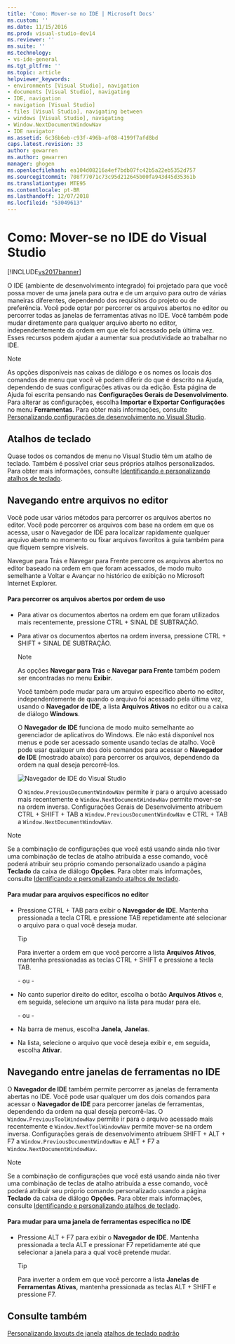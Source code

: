 ```yaml
---
title: 'Como: Mover-se no IDE | Microsoft Docs'
ms.custom: ''
ms.date: 11/15/2016
ms.prod: visual-studio-dev14
ms.reviewer: ''
ms.suite: ''
ms.technology:
- vs-ide-general
ms.tgt_pltfrm: ''
ms.topic: article
helpviewer_keywords:
- environments [Visual Studio], navigation
- documents [Visual Studio], navigating
- IDE, navigation
- navigation [Visual Studio]
- files [Visual Studio], navigating between
- windows [Visual Studio], navigating
- Window.NextDocumentWindowNav
- IDE navigator
ms.assetid: 6c36b6eb-c93f-496b-af08-4199f7afd8bd
caps.latest.revision: 33
author: gewarren
ms.author: gewarren
manager: ghogen
ms.openlocfilehash: ea104d08216a4ef7bdb07fc42b5a22eb5352d757
ms.sourcegitcommit: 708f77071c73c95d212645b00fa943d45d35361b
ms.translationtype: MTE95
ms.contentlocale: pt-BR
ms.lasthandoff: 12/07/2018
ms.locfileid: "53049613"
---
```

# <a name="how-to-move-around-in-the-visual-studio-ide"></a>Como: Mover-se no IDE do Visual Studio
[!INCLUDE[vs2017banner](../includes/vs2017banner.md)]

O IDE (ambiente de desenvolvimento integrado) foi projetado para que você possa mover de uma janela para outra e de um arquivo para outro de várias maneiras diferentes, dependendo dos requisitos do projeto ou de preferência. Você pode optar por percorrer os arquivos abertos no editor ou percorrer todas as janelas de ferramentas ativas no IDE. Você também pode mudar diretamente para qualquer arquivo aberto no editor, independentemente da ordem em que ele foi acessado pela última vez. Esses recursos podem ajudar a aumentar sua produtividade ao trabalhar no IDE.

> [!NOTE]
>  As opções disponíveis nas caixas de diálogo e os nomes os locais dos comandos de menu que você vê podem diferir do que é descrito na Ajuda, dependendo de suas configurações ativas ou da edição. Esta página de Ajuda foi escrita pensando nas **Configurações Gerais de Desenvolvimento**. Para alterar as configurações, escolha **Importar e Exportar Configurações** no menu **Ferramentas**. Para obter mais informações, consulte [Personalizando configurações de desenvolvimento no Visual Studio](http://msdn.microsoft.com/en-us/22c4debb-4e31-47a8-8f19-16f328d7dcd3).

## <a name="keyboard-shortcuts"></a>Atalhos de teclado
 Quase todos os comandos de menu no Visual Studio têm um atalho de teclado. Também é possível criar seus próprios atalhos personalizados. Para obter mais informações, consulte [Identificando e personalizando atalhos de teclado](../ide/identifying-and-customizing-keyboard-shortcuts-in-visual-studio.md).

## <a name="navigating-among-files-in-the-editor"></a>Navegando entre arquivos no editor
 Você pode usar vários métodos para percorrer os arquivos abertos no editor. Você pode percorrer os arquivos com base na ordem em que os acessa, usar o Navegador de IDE para localizar rapidamente qualquer arquivo aberto no momento ou fixar arquivos favoritos à guia também para que fiquem sempre visíveis.

 Navegue para Trás e Navegar para Frente percorre os arquivos abertos no editor baseado na ordem em que foram acessados, de modo muito semelhante a Voltar e Avançar no histórico de exibição no Microsoft Internet Explorer.

#### <a name="to-move-through-open-files-in-order-of-use"></a>Para percorrer os arquivos abertos por ordem de uso

- Para ativar os documentos abertos na ordem em que foram utilizados mais recentemente, pressione CTRL + SINAL DE SUBTRAÇÃO.

- Para ativar os documentos abertos na ordem inversa, pressione CTRL + SHIFT + SINAL DE SUBTRAÇÃO.

  > [!NOTE]
  >  As opções **Navegar para Trás** e **Navegar para Frente** também podem ser encontradas no menu **Exibir**.

  Você também pode mudar para um arquivo específico aberto no editor, independentemente de quando o arquivo foi acessado pela última vez, usando o **Navegador de IDE**, a lista **Arquivos Ativos** no editor ou a caixa de diálogo **Windows**.

  O **Navegador de IDE** funciona de modo muito semelhante ao gerenciador de aplicativos do Windows. Ele não está disponível nos menus e pode ser acessado somente usando teclas de atalho. Você pode usar qualquer um dos dois comandos para acessar o **Navegador de IDE** (mostrado abaixo) para percorrer os arquivos, dependendo da ordem na qual deseja percorrê-los.

  ![Navegador de IDE do Visual Studio](../ide/media/vs2015-ide-navigator.png "VS2015_IDE_Navigator")

  O `Window.PreviousDocumentWindowNav` permite ir para o arquivo acessado mais recentemente e `Window.NextDocumentWindowNav` permite mover-se na ordem inversa. Configurações Gerais de Desenvolvimento atribuem CTRL + SHIFT + TAB a `Window.PreviousDocumentWindowNav` e CTRL + TAB a `Window.NextDocumentWindowNav`.

> [!NOTE]
>  Se a combinação de configurações que você está usando ainda não tiver uma combinação de teclas de atalho atribuída a esse comando, você poderá atribuir seu próprio comando personalizado usando a página **Teclado** da caixa de diálogo **Opções**. Para obter mais informações, consulte [Identificando e personalizando atalhos de teclado](../ide/identifying-and-customizing-keyboard-shortcuts-in-visual-studio.md).

#### <a name="to-switch-to-specific-files-in-the-editor"></a>Para mudar para arquivos específicos no editor

-   Pressione CTRL + TAB para exibir o **Navegador de IDE**. Mantenha pressionada a tecla CTRL e pressione TAB repetidamente até selecionar o arquivo para o qual você deseja mudar.

    > [!TIP]
    >  Para inverter a ordem em que você percorre a lista **Arquivos Ativos**, mantenha pressionadas as teclas CTRL + SHIFT e pressione a tecla TAB.

     \- ou -

-   No canto superior direito do editor, escolha o botão **Arquivos Ativos** e, em seguida, selecione um arquivo na lista para mudar para ele.

     \- ou -

-   Na barra de menus, escolha **Janela**, **Janelas**.

-   Na lista, selecione o arquivo que você deseja exibir e, em seguida, escolha **Ativar**.

## <a name="navigating-among-tool-windows-in-the-ide"></a>Navegando entre janelas de ferramentas no IDE
 O **Navegador de IDE** também permite percorrer as janelas de ferramenta abertas no IDE. Você pode usar qualquer um dos dois comandos para acessar o **Navegador de IDE** para percorrer janelas de ferramentas, dependendo da ordem na qual deseja percorrê-las. O `Window.PreviousToolWindowNav` permite ir para o arquivo acessado mais recentemente e `Window.NextToolWindowNav` permite mover-se na ordem inversa. Configurações gerais de desenvolvimento atribuem SHIFT + ALT + F7 a `Window.PreviousDocumentWindowNav` e ALT + F7 a `Window.NextDocumentWindowNav`.

> [!NOTE]
>  Se a combinação de configurações que você está usando ainda não tiver uma combinação de teclas de atalho atribuída a esse comando, você poderá atribuir seu próprio comando personalizado usando a página **Teclado** da caixa de diálogo **Opções**. Para obter mais informações, consulte [Identificando e personalizando atalhos de teclado](../ide/identifying-and-customizing-keyboard-shortcuts-in-visual-studio.md).

#### <a name="to-switch-to-a-specific-tool-window-in-the-ide"></a>Para mudar para uma janela de ferramentas específica no IDE

-   Pressione ALT + F7 para exibir o **Navegador de IDE**. Mantenha pressionada a tecla ALT e pressionar F7 repetidamente até que selecionar a janela para a qual você pretende mudar.

    > [!TIP]
    >  Para inverter a ordem em que você percorre a lista **Janelas de Ferramentas Ativas**, mantenha pressionada as teclas ALT + SHIFT e pressione F7.

## <a name="see-also"></a>Consulte também
 [Personalizando layouts de janela](../ide/customizing-window-layouts-in-visual-studio.md) [atalhos de teclado padrão](../ide/default-keyboard-shortcuts-in-visual-studio.md)
